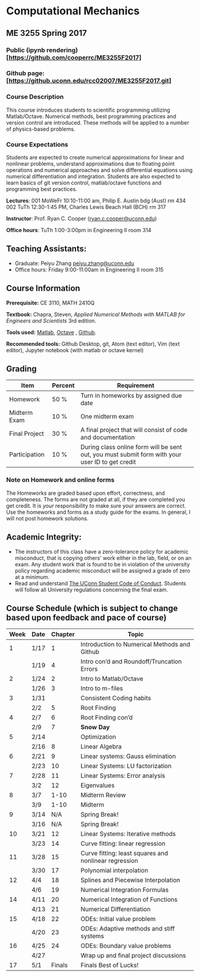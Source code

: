 # Computational Mechanics
## ME 3255 Spring 2017
### Public (ipynb rendering)[https://github.com/cooperrc/ME3255F2017]
### Github page: [https://github.uconn.edu/rcc02007/ME3255F2017.git]

### Course Description
This course introduces students to scientific programming utilizing Matlab/Octave.
Numerical methods, best programming practices and version control are introduced. These
methods will be applied to a number of physics-based problems.

### Course Expectations
Students are expected to create numerical approximations for linear and nonlinear
problems, understand approximations due to floating point operations and numerical
approaches and solve differential equations using numerical differentiation and
integration. Students are also expected to learn basics of git version control,
matlab/octave functions and programming best practices. 


**Lectures**: 001 MoWeFr 10:10-11:00 am, Philip E. Austin bdg (Aust) rm 434
              002 TuTh 12:30-1:45 PM, Charles Lewis Beach Hall (BCH) rm 317

**Instructor**: Prof. Ryan C. Cooper (ryan.c.cooper@uconn.edu)

**Office hours**: TuTh 1:00-3:00pm in Engineering II room 314

## Teaching Assistants:
- Graduate: Peiyu Zhang <peiyu.zhang@uconn.edu>
- Office hours: Friday 9:00-11:00am in Engineering II room 315

## Course Information
**Prerequisite:** CE 3110, MATH 2410Q 

**Textbook:** Chapra, Steven, *Applied Numerical Methods with MATLAB for Engineers and
Scientists* 3rd edition. 

**Tools used:** [Matlab](https://www.mathworks.com/products/matlab.html), 
[Octave](https://www.gnu.org/software/octave/) , [Github](https://github.com). 

**Recommended tools:** Github Desktop, git, Atom (text editor), Vim (text editor), 
Jupyter notebook (with matlab or octave kernel) 

## Grading

| Item | Percent | Requirement |
|---------|---|---------------------------|
| Homework | 50 % | Turn in homeworks by assigned due date|
| Midterm Exam | 10 % | One midterm exam |
| Final Project | 30 % | A final project that will consist of code and documentation |
| Participation | 10 % | During class online form will be sent out, you must submit form with your user ID to get credit |

### Note on Homework and online forms

The Homeworks are graded based upon effort, correctness, and completeness. The forms are not graded at
all, if they are completed you get credit. It is *your* responsibility to make sure your
answers are correct. Use the homeworks and forms as a study guide for the exams. In
general, I will not post homework solutions. 


## Academic Integrity: 
- The instructors of this class have a zero-tolerance policy for academic misconduct, that
  is copying others' work either in the lab, field, or on an exam.  Any student work that
  is found to be in violation of the university policy regarding academic misconduct
   will be assigned a grade of zero at a
  minimum.
- Read and understand [The UConn Student Code of
  Conduct](http://www.community.uconn.edu/student_code.html "The Student Code for Academic
  Integrity"). Students will follow all University regulations concerning the final exam.

## Course Schedule (which is subject to change based upon feedback and pace of course)
| Week | Date |Chapter| Topic |
|---|---|---|---|
|1|1/17|1|Introduction to Numerical Methods and Github|
|   |1/19|4|Intro con’d and Roundoff/Truncation Errors|
|2|1/24|2|Intro to Matlab/Octave| 
|   |1/26|3|Intro to m-files|
|3|1/31||Consistent Coding habits|
|   |2/2|5|Root Finding| 
|4|2/7|6|Root Finding con’d|      
|   |2/9|7| **Snow Day**|      
|5|2/14|| Optimization |
|   |2/16|8|Linear Algebra|
|6|2/21|9|Linear systems: Gauss elimination|
|   |2/23|10|Linear Systems: LU factorization|
|7|2/28|11|Linear Systems: Error analysis|
|   |3/2|12|Eigenvalues|
|8|3/7|1-10 |Midterm Review|
|   |3/9|1-10|Midterm|
|9|3/14| N/A |Spring Break!|
|   |3/16| N/A |Spring Break!|
|10|3/21|12|Linear Systems: Iterative methods|
|   |3/23|14|Curve fitting: linear regression|
|11|3/28|15|Curve fitting: least squares and nonlinear regression|
|   |3/30|17|Polynomial interpolation|
|12|4/4|18|Splines and Piecewise Interpolation|
|   |4/6|19|Numerical Integration Formulas|
|14|4/11|20|Numerical Integration of Functions|
|   |4/13|21|Numerical Differentiation|
|15|4/18|22|ODEs: Initial value problem|
|   |4/20|23|ODEs: Adaptive methods and stiff systems|
|16|4/25|24|ODEs: Boundary value problems|
|   |4/27||Wrap up and final project discussions|
|17| 5/1  |Finals| Finals Best of Lucks!|
